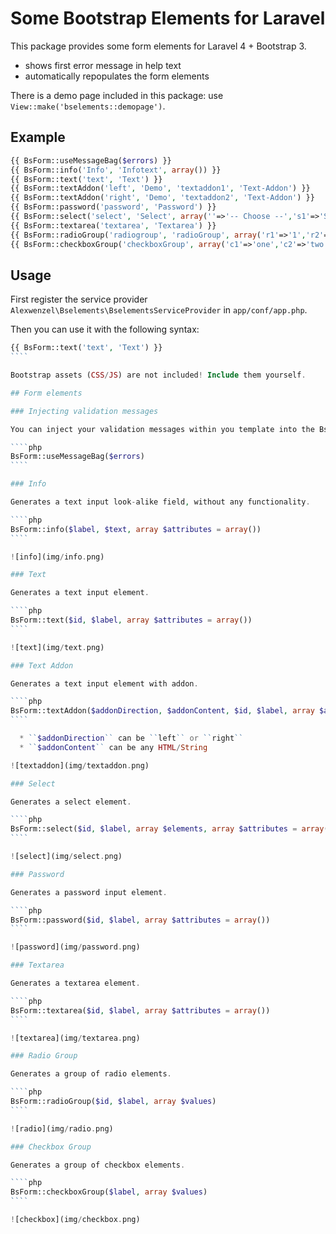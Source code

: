 # Some Bootstrap Elements for Laravel

This package provides some form elements for Laravel 4 + Bootstrap 3.

  * shows first error message in help text
  * automatically repopulates the form elements

There is a demo page included in this package: use ``View::make('bselements::demopage')``.

## Example

````php
{{ BsForm::useMessageBag($errors) }}
{{ BsForm::info('Info', 'Infotext', array()) }}
{{ BsForm::text('text', 'Text') }}
{{ BsForm::textAddon('left', 'Demo', 'textaddon1', 'Text-Addon') }}
{{ BsForm::textAddon('right', 'Demo', 'textaddon2', 'Text-Addon') }}
{{ BsForm::password('password', 'Password') }}
{{ BsForm::select('select', 'Select', array(''=>'-- Choose --','s1'=>'Select 1','s2'=>'Select 2','s3'=>'Select 3')) }}
{{ BsForm::textarea('textarea', 'Textarea') }}
{{ BsForm::radioGroup('radiogroup', 'radioGroup', array('r1'=>'1','r2'=>'2','r3'=>'3')) }}
{{ BsForm::checkboxGroup('checkboxGroup', array('c1'=>'one','c2'=>'two','c3'=>'three')) }}
````

## Usage

First register the service provider ``Alexwenzel\Bselements\BselementsServiceProvider`` in ``app/conf/app.php``.

Then you can use it with the following syntax:

`````php
{{ BsForm::text('text', 'Text') }}
````

Bootstrap assets (CSS/JS) are not included! Include them yourself.

## Form elements

### Injecting validation messages

You can inject your validation messages within you template into the BsForm class.

````php
BsForm::useMessageBag($errors)
````

### Info

Generates a text input look-alike field, without any functionality.

````php
BsForm::info($label, $text, array $attributes = array())
````

![info](img/info.png)

### Text

Generates a text input element.

````php
BsForm::text($id, $label, array $attributes = array())
````

![text](img/text.png)

### Text Addon

Generates a text input element with addon.

````php
BsForm::textAddon($addonDirection, $addonContent, $id, $label, array $attributes = array())
````

  * ``$addonDirection`` can be ``left`` or ``right``
  * ``$addonContent`` can be any HTML/String

![textaddon](img/textaddon.png)

### Select

Generates a select element.

````php
BsForm::select($id, $label, array $elements, array $attributes = array())
````

![select](img/select.png)

### Password

Generates a password input element.

````php
BsForm::password($id, $label, array $attributes = array())
````

![password](img/password.png)

### Textarea

Generates a textarea element.

````php
BsForm::textarea($id, $label, array $attributes = array())
````

![textarea](img/textarea.png)

### Radio Group

Generates a group of radio elements.

````php
BsForm::radioGroup($id, $label, array $values)
````

![radio](img/radio.png)

### Checkbox Group

Generates a group of checkbox elements.

````php
BsForm::checkboxGroup($label, array $values)
````

![checkbox](img/checkbox.png)